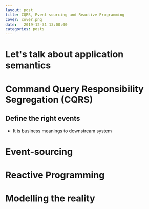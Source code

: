 ```yaml
---
layout: post
title: CQRS, Event-sourcing and Reactive Programming
cover: cover.png
date:   2019-12-31 13:00:00
categories: posts
---
```


# Let's talk about application semantics

# Command Query Responsibility Segregation (CQRS)

## Define the right events
* It is business meanings to downstream system


# Event-sourcing

# Reactive Programming

# Modelling the reality

